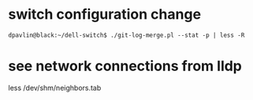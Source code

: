 # switch configuration change

```
dpavlin@black:~/dell-switch$ ./git-log-merge.pl --stat -p | less -R
```

# see network connections from lldp

less /dev/shm/neighbors.tab
